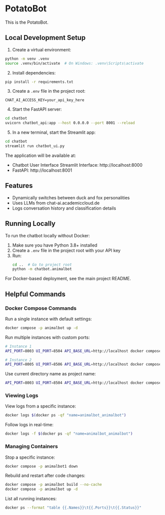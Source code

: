 # PotatoBot

This is the PotatoBot.


## Local Development Setup

1. Create a virtual environment:
```bash
python -m venv .venv
source .venv/bin/activate  # On Windows: .venv\Scripts\activate
```

2. Install dependencies:
```bash
pip install -r requirements.txt
```

3. Create a `.env` file in the project root:
```
CHAT_AI_ACCESS_KEY=your_api_key_here
```

4. Start the FastAPI server:
```bash
cd chatbot
uvicorn chatbot_api:app --host 0.0.0.0 --port 8001 --reload
```

5. In a new terminal, start the Streamlit app:
```bash
cd chatbot
streamlit run chatbot_ui.py
```

The application will be available at:
- Chatbot User Interface Streamlit Interface: http://localhost:8000
- FastAPI: http://localhost:8001

## Features

- Dynamically switches between duck and fox personalities
- Uses LLMs from chat-ai.academiccloud.de
- Logs conversation history and classification details

## Running Locally

To run the chatbot locally without Docker:

1. Make sure you have Python 3.8+ installed
2. Create a `.env` file in the project root with your API key
3. Run:
   ```bash
   cd ..  # Go to project root
   python -m chatbot.animalbot
   ```

For Docker-based deployment, see the main project README.

## Helpful Commands

### Docker Compose Commands

Run a single instance with default settings:
```bash
docker compose -p animalbot up -d
```

Run multiple instances with custom ports:
```bash
# Instance 1
API_PORT=8003 UI_PORT=8504 API_BASE_URL=http://localhost docker compose -p animalbot1 up -d

# Instance 2
API_PORT=8005 UI_PORT=8506 API_BASE_URL=http://localhost docker compose -p animalbot2 up -d
```

Use current directory name as project name:
```bash
API_PORT=8003 UI_PORT=8504 API_BASE_URL=http://localhost docker compose -p $(basename "$PWD") up -d
```

### Viewing Logs

View logs from a specific instance:
```bash
docker logs $(docker ps -qf "name=animalbot_animalbot")
```

Follow logs in real-time:
```bash
docker logs -f $(docker ps -qf "name=animalbot_animalbot")
```

### Managing Containers

Stop a specific instance:
```bash
docker compose -p animalbot1 down
```

Rebuild and restart after code changes:
```bash
docker compose -p animalbot build --no-cache
docker compose -p animalbot up -d
```

List all running instances:
```bash
docker ps --format "table {{.Names}}\t{{.Ports}}\t{{.Status}}"
```